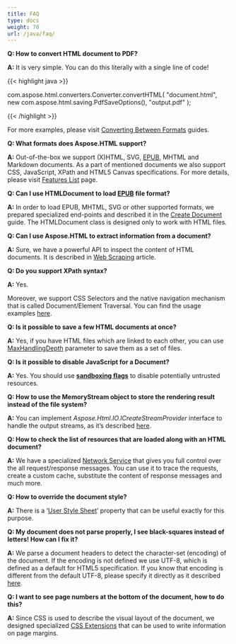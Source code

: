 ```yaml
---
title: FAQ
type: docs
weight: 70
url: /java/faq/
---
```


**Q: How to convert HTML document to PDF?**

**A:** It is very simple. You can do this literally with a single line of code! 

{{< highlight java >}}

 com.aspose.html.converters.Converter.convertHTML(
        "document.html", 
        new com.aspose.html.saving.PdfSaveOptions(), 
        "output.pdf"
 );

{{< /highlight >}}

For more examples, please visit [Converting Between Formats](/html/java/converting-between-formats/) guides.

**Q: What formats does Aspose.HTML support?**

**A:** Out-of-the-box we support (X)HTML, SVG, [EPUB](https://docs.fileformat.com/ebook/epub/), MHTML and Markdown documents. As a part of mentioned documents we also support CSS, JavaScript, XPath and HTML5 Canvas specifications. For more details, please visit [Features List](/html/java/features-list/) page.


**Q: Can I use HTMLDocument to load [EPUB](https://docs.fileformat.com/ebook/epub/) file format?**

**A:** In order to load EPUB, MHTML, SVG or other supported formats, we prepared specialized end-points and described it in the [Create Document](/html/java/creating-a-document/) guide. The HTMLDocument class is designed only to work with HTML files.


**Q: Can I use Aspose.HTML to extract information from a document?**

**A:** Sure, we have a powerful API to inspect the content of HTML documents. It is described in [Web Scraping](/html/java/web-scraping/) article.


**Q: Do you support XPath syntax?**

**A:** Yes.

Moreover, we support CSS Selectors and the native navigation mechanism that is called Document/Element Traversal. You can find the usage examples [here](/html/java/web-scraping/#webscraping-xpath).


**Q: Is it possible to save a few HTML documents at once?**

**A:** Yes, if you have HTML files which are linked to each other, you can use [MaxHandlingDepth](/html/java/saving-a-document/) parameter to save them as a set of files.


**Q: Is it possible to disable JavaScript for a Document?**

**A:** Yes. You should use [**sandboxing flags**](/html/java/environment-configuration/) to disable potentially untrusted resources.


**Q: How to use the MemoryStream object to store the rendering result instead of the file system?**

**A:** You can implement *Aspose.Html.IO.ICreateStreamProvider* interface to handle the output streams, as it’s described [here](/html/java/output-streams/).


**Q: How to check the list of resources that are loaded along with an HTML document?**

**A:** We have a specialized [Network Service](/html/java/environment-configuration/) that gives you full control over the all request/response messages. You can use it to trace the requests, create a custom cache, substitute the content of response messages and much more.


**Q: How to override the document style?**

**A:** There is a ‘[User Style Sheet](/html/java/environment-configuration/)’ property that can be useful exactly for this purpose.


**Q: My document does not parse properly, I see black-squares instead of letters! How can I fix it?**

**A:** We parse a document headers to detect the character-set (encoding) of the document. If the encoding is not defined we use UTF-8, which is defined as a default for HTML5 specification. If you know that encoding is different from the default UTF-8, please specify it directly as it described [here](/html/java/environment-configuration/).


**Q: I want to see page numbers at the bottom of the document, how to do this?**

**A:** Since CSS is used to describe the visual layout of the document, we designed specialized [CSS Extensions](/html/java/css-extensions/) that can be used to write information on page margins.
